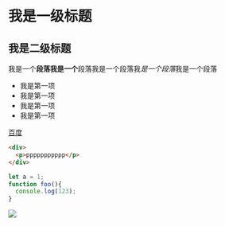

# 我是一级标题
## 我是二级标题

我是一个**段落我是一个**段落我是一个段落我*是一个段落*我是一个段落

- 我是第一项
- 我是第一项
- 我是第一项
- 我是第一项

[百度](https://www.baidu.com)

```html
<div>
  <p>ppppppppppp</p>
</div>
```

```javascript
let a = 1;
function foo(){
  console.log(123);
}
```

<img src="https://pic1.zhimg.com/80/v2-700117569675348a72388e00ff0e4990_720w.jpg" />

